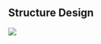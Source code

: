 ## Structure Design
<img src="https://refactoring.guru/images/patterns/diagrams/observer/structure-2x.png">